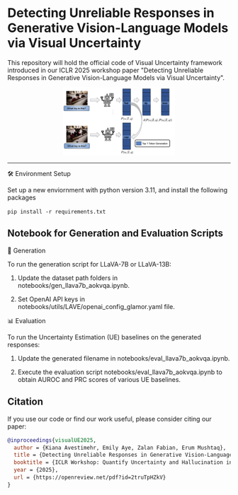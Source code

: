 # Detecting Unreliable Responses in Generative Vision-Language Models via Visual Uncertainty
This repository will hold the official code of Visual Uncertainty framework introduced in our ICLR 2025 workshop paper "Detecting Unreliable Responses in Generative Vision-Language Models via Visual Uncertainty".
<div align="center">
  <img src="VisualUE.jpg" width="50%" />
</div>
 

---
🛠 Environment Setup

Set up a new enviornment with python version 3.11, and install the following packages

```pip install -r requirements.txt    ```


## Notebook for Generation and Evaluation Scripts

📝 Generation

To run the generation script for LLaVA-7B or LLaVA-13B:

1. Update the dataset path folders in notebooks/gen_llava7b_aokvqa.ipynb.

2. Set OpenAI API keys in notebooks/utils/LAVE/openai_config_glamor.yaml file.

📊 Evaluation

To run the Uncertainty Estimation (UE) baselines on the generated responses:

1. Update the generated filename in notebooks/eval_llava7b_aokvqa.ipynb.

2. Execute the evaluation script notebooks/eval_llava7b_aokvqa.ipynb to obtain AUROC and PRC scores of various UE baselines.


## Citation

If you use our code or find our work useful, please consider citing our paper:

```bibtex
@inproceedings{visualUE2025,
  author = {Kiana Avestimehr, Emily Aye, Zalan Fabian, Erum Mushtaq},
  title = {Detecting Unreliable Responses in Generative Vision-Language Models via Visual Uncertainty},
  booktitle = {ICLR Workshop: Quantify Uncertainty and Hallucination in Foundation Models: The Next Frontier in Reliable AI},
  year = {2025},
  url = {https://openreview.net/pdf?id=2truTpHZkV}
}



